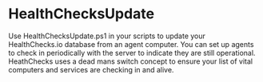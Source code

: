 # HealthChecksUpdate
Use HealthChecksUpdate.ps1 in your scripts to update your HealthChecks.io database from an agent computer. You can set up agents to check in periodically with the server to indicate they are still operational. HeathChecks uses a dead mans switch concept to ensure your list of vital computers and services are checking in and alive.
